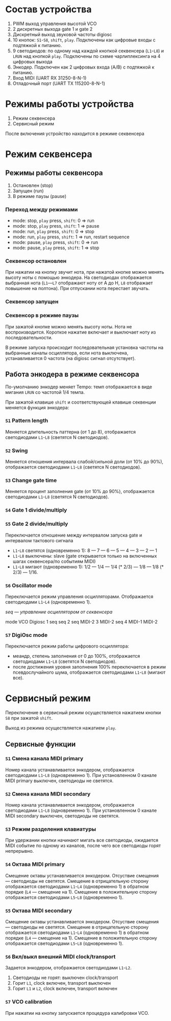# Состав устройства

1. PWM выход управления высотой VCO
2. 2 дискретных выхода gate 1 и gate 2
3. Дискретный выход звуковой частоты digiosc
4. 10 кнопок: `S1`-`S8`, `shift`, `play`. Подключены как цифровые входы с подтяжкой к питанию.
5. 9 светодиодов: по одному над каждой кнопкой секвенсера (`L1`-`L8`) и `LRUN` над кнопкой `play`. Подключены по схеме чарлиплексинга на 4 цифровых выхода
6. Энкодер. Подключен как 2 цифровых входа (A/B) с подтяжкой к питанию.
7. Вход MIDI (UART RX 31250-8-N-1)
8. Отладочный порт (UART TX 115200-8-N-1)

# Режимы работы устройства

1. Режим секвенсера
2. Сервисный режим

После включения устройство находится в режиме секвенсера

# Режим секвенсера

## Режимы работы секвенсора

1. Остановлен (stop)
2. Запущен (run)
3. В режиме паузы (pause)

### Переход между режимами

* mode: stop, `play` press, `shift`: 0 => run
* mode: stop, `play` press, `shift`: 1 => pause
* mode: run, `play` press, `shift`: 0 => stop
* mode: run, `play` press, `shift`: 1 => run, restart sequence
* mode: pause, `play` press, `shift`: 0 => run
* mode: pause, `play` press, `shift`: 1 => stop

### Секвенсор остановлен
При нажатии на кнопку звучит нота, при нажатой кнопке можно менять высоту ноты с помощью энкодера. На светодиодах отображается выбранная нота (`L1`—`L7` отображают ноту от A до H, `L8` отображает повышение на полтона). При отпускании нота перестает звучать.

### Секвенсор запущен
### Секвенсор в режиме паузы
При зажатой кнопке можно менять высоту ноты. Нота не воспроизводится.
Короткое нажатие включает и выключает ноту из последовательности.

В режиме запуска происходит последовательная установка частоты на выбранные каналы осциллятора, если нота выключена, устанавливается 0 частота (на digiosc сигнал отсутствует).

## Работа энкодера в режиме секвенсора

По-умолчанию энкодер меняет Tempo: темп отображается в виде мигания `LRUN` со частотой 1/4 темпа.

При зажатой клавише `shift` и соответствующей клавише секвенции меняется функция энкодера:

### `S1` Pattern length

Меняется длительность паттерна (от 1 до 8), отображается светодиодами `L1`-`L8` (светятся N светодиодов).

### `S2` Swing

Меняется отношения интервала слабой/сильной доли (от 10% до 90%), отображается светодиодами `L1`-`L8` (светятся N светодиодов).

### `S3` Change gate time

Меняется процент заполнения gate (от 10% до 90%), отображается светодиодами `L1`-`L8` (светятся N светодиодов).

### `S4` Gate 1 divide/multiply
### `S5` Gate 2 divide/multiply

Переключается отношение между интервалом запуска gate и интервалом тактового сигнала

* `L1`-`L8` светятся (одновременно 1): 8 — 7 — 6 — 5 — 4 — 3 — 2 — 1
* `L1`-`L8` выключены: slave (gate открывается только на включенных шагах секвенсера/по событиям MIDI)
* `L1`-`L8` мигают (одновременно 1): 1/2 — 1/4 — 1/4 (* 2/3) — 1/8 — 1/8 (* 2/3) — 1/16.

### `S6` Oscillator mode

Переключается режим управления осцилляторами. Отображается светодиодами `L1`-`L4` (одновременно 1).

_seq — управление осциллятором от секвенсера_

mode	VCO		Digiosc
1		seq		seq
2		seq		MIDI-2
3		MIDI-2	seq
4		MIDI-1	MIDI-2

### `S7` DigiOsc mode

Переключается режим работы цифрового осциллятора:

* меандр, степень заполнения от 0 до 100%, отображается светодиодами `L1`-`L8` (светятся N светодиодов).
* после достижения уровня заполнения 100% переключается в режим псевдослучайного шума, отображается светодиодами `L1`-`L8` (мигают все).

# Сервисный режим

Переключение в сервисный режим осуществляется нажатием кнопки `S8` при зажатой `shift`.

Выход из режима осуществляется нажатием `play`.

## Сервисные функции

### `S1` Смена канала MIDI primary

Номер канала устанавливается энкодером, отображается светодиодами `L1`-`L8` (одновременно 1).
При установленном 0 канале  MIDI primary выключен, светодиоды не светятся.

### `S2` Смена канала MIDI secondary

Номер канала устанавливается энкодером, отображается светодиодами `L1`-`L8` (одновременно 1).
При установленном 0 канале  MIDI secondary выключен, светодиоды не светятся.

### `S3` Режим разделения клавиатуры

При удержании кнопки начинают мигать все светодиоды, ожидается MIDI событие по одному из каналов, после чего все светодиоды горят непрерывно.

### `S4` Октава MIDI primary

Смещение октавы устанавливается энкодером. Отсуствие смещения — светодиоды не светятся. Смещение в отрицательную сторону отображается светодиодами `L1`-`L4` (одновременно 1) в обратном порядке (`L4` — смещение на 1). Смещение в положительную сторону отображается светодиодами `L5`-`L8` (одновременно 1).

### `S5` Октава MIDI secondary

Смещение октавы устанавливается энкодером. Отсуствие смещения — светодиоды не светятся. Смещение в отрицательную сторону отображается светодиодами `L1`-`L4` (одновременно 1) в обратном порядке (`L4` — смещение на 1). Смещение в положительную сторону отображается светодиодами `L5`-`L8` (одновременно 1).

### `S6` Вкл/выкл внешний MIDI clock/transport

Задается энкодером, отображается светодиодами `L1`-`L2`.

1. Светодиоды не горят: выключен clock/transport
2. Горит `L1`, clock включен, transport выключен
3. Горит `L1` и `L2`, clock включен, transport включен

### `S7` VCO calibration

При нажатии на кнопку запускается процедура калибровки VCO.
